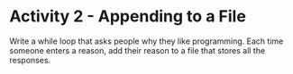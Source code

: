 
# Activity 2 - Appending to a File 

Write a while loop that asks people why they like programming. Each time someone enters a reason, add their reason to a file that stores all the responses. 